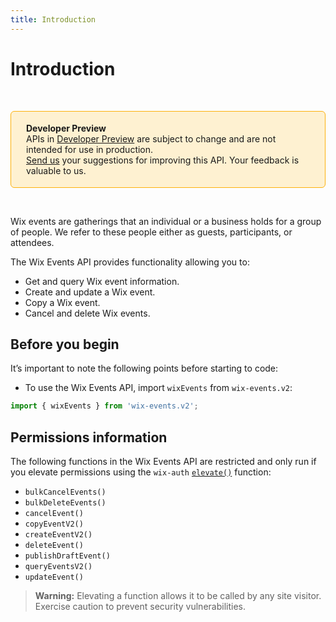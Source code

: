 ```yaml
---
title: Introduction
---
```

# Introduction

&nbsp;

<div style="background-color: #FEF1D1; padding: 18px 24px; border-radius: 6px; border: 1px solid #FDB10C; box-sizing: border-box; display: inline-block">
    <b>Developer Preview</b>
    <br/>
    <span>APIs in <a href="https://www.wix.com/velo/reference/api-overview/developer-preview">Developer Preview</a> are subject to change and are not intended for use in production.<br/><a href="mailto:velo-preview-feedback@wix.com">Send us</a> your suggestions for improving this API. Your feedback is valuable to us.</span>
</div>

&nbsp;

Wix events are gatherings that an individual or a business holds for a group of people. We refer to these people either as guests, participants, or attendees.

The Wix Events API provides functionality allowing you to:

- Get and query Wix event information.
- Create and update a Wix event.
- Copy a Wix event.
- Cancel and delete Wix events.

## Before you begin

It’s important to note the following points before starting to code:  

- To use the Wix Events API, import `wixEvents` from `wix-events.v2`:

```js
import { wixEvents } from 'wix-events.v2';
```

## Permissions information

The following functions in the Wix Events API are restricted and only run if you elevate permissions using the `wix-auth` [`elevate()`](https://www.wix.com/velo/reference/wix-auth/elevate) function:

- `bulkCancelEvents()`
- `bulkDeleteEvents()`
- `cancelEvent()`
- `copyEventV2()`
- `createEventV2()`
- `deleteEvent()`
- `publishDraftEvent()`
- `queryEventsV2()`
- `updateEvent()`

<blockquote class='warning'>
<p>
<strong>Warning:</strong>
Elevating a function allows it to be called by any site visitor.
Exercise caution to prevent security vulnerabilities.
</p>
</blockquote>